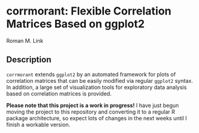 corrmorant: Flexible Correlation Matrices Based on ggplot2
================
Roman M. Link

Description
-----------

`corrmorant` extends `ggplot2` by an automated framework for plots of correlation matrices that can be easily modified via regular `ggplot2` syntax. In addition, a large set of visualization tools for exploratory data analysis based on correlation matrices is provided.

**Please note that this project is a work in progress!** I have just begun moving the project to this repository and converting it to a regular R package architecture, so expect lots of changes in the next weeks until I finish a workable version.
